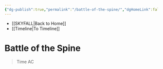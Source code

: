 ```yaml
---
{"dg-publish":true,"permalink":"/battle-of-the-spine/","dgHomeLink":false,"dgPassFrontmatter":false}
---
```


- [[SKYFALL|Back to Home]]
- [[Timeline|To Timeline]]

# Battle of the Spine
>Time AC



